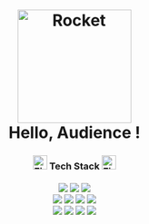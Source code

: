 <div align="center">
   <h1>
     <img src="https://raw.githubusercontent.com/Tarikul-Islam-Anik/Animated-Fluent-Emojis/master/Emojis/Travel%20and%20places/Rocket.png" alt="Rocket" width="200" height="200"/>       <br>
     Hello, Audience !
   </h1>
</div>
<h3 align="center">
  <img src="https://raw.githubusercontent.com/Tarikul-Islam-Anik/Animated-Fluent-Emojis/master/Emojis/Travel%20and%20places/Fire.png" alt="Fire" width="25" height="25" />
  Tech Stack 
  <img src="https://raw.githubusercontent.com/Tarikul-Islam-Anik/Animated-Fluent-Emojis/master/Emojis/Travel%20and%20places/Fire.png" alt="Fire" width="25" height="25" />
  <br><br>
  <img src="https://img.shields.io/badge/HTML-F5E2D4?style=fot-the-badge&logo=HTML5&logoColor=E34F26">
  <img src="https://img.shields.io/badge/CSS-F5E2D4?style=fot-the-badge&logo=CSS3&logoColor=1572B6">
  <img src="https://img.shields.io/badge/JavaScript-F5E2D4?style=fot-the-badge&logo=javascript&logoColor=F7DF1E">
  <br>
  <img src="https://img.shields.io/badge/Python-F5E2D4?style=fot-the-badge&logo=Python&logoColor=3776AB">
  <img src="https://img.shields.io/badge/C-F5E2D4?style=fot-the-badge&logo=C&logoColor=A8B9CC">
  <img src="https://img.shields.io/badge/C++-F5E2D4?style=fot-the-badge&logo=cplusplus&logoColor=00599C">
  <img src="https://img.shields.io/badge/Java-F5E2D4?style=flat-square&logo=Java&logoColor=3766AB"/>
  <br>
  <img src="https://img.shields.io/badge/Bootstrap-F5E2D4?style=fot-the-badge&logo=bootstrap&logoColor=7952B3">
  <img src="https://img.shields.io/badge/Django-F5E2D4?style=fot-the-badge&logo=django&logoColor=092E20">
  <img src="https://img.shields.io/badge/MongoDB-F5E2D4?style=fot-the-badge&logo=mongodb&logoColor=47A248">
  <img src="https://img.shields.io/badge/Nodedotjs-F5E2D4?style=fot-the-badge&logo=nodedotjs&logoColor=5FA04E">
</h3>

<!--
**ynhea/ynhea** is a ✨ _special_ ✨ repository because its `README.md` (this file) appears on your GitHub profile.

Here are some ideas to get you started:
<img src="https://raw.githubusercontent.com/Tarikul-Islam-Anik/Animated-Fluent-Emojis/master/Emojis/Travel%20and%20places/Fire.png" alt="Fire" width="50" height="50"/>
- 🔭 I’m currently working on ...
- 🌱 I’m currently learning ...
- 👯 I’m looking to collaborate on ...
- 🤔 I’m looking for help with ...
- 💬 Ask me about ...
- 📫 How to reach me: ...
- 😄 Pronouns: ...
- ⚡ Fun fact: ...
-->
